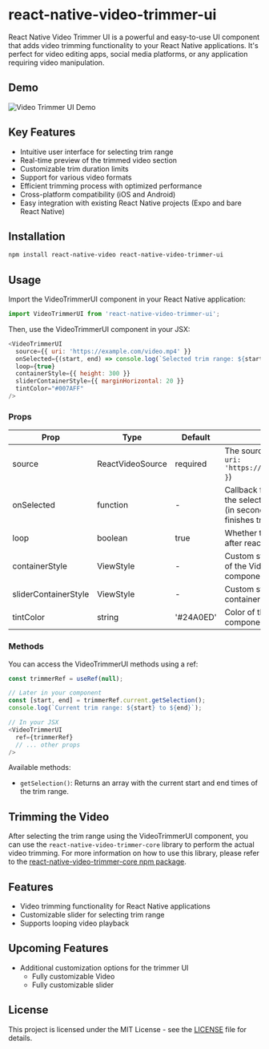 # react-native-video-trimmer-ui

React Native Video Trimmer UI is a powerful and easy-to-use UI component that adds video trimming functionality to your React Native applications. It's perfect for video editing apps, social media platforms, or any application requiring video manipulation.


## Demo

![Video Trimmer UI Demo](https://github.com/techbyvj/public-assets/blob/main/react-native-video-trimmer-ui-demo.gif)

## Key Features

- Intuitive user interface for selecting trim range
- Real-time preview of the trimmed video section
- Customizable trim duration limits
- Support for various video formats
- Efficient trimming process with optimized performance
- Cross-platform compatibility (iOS and Android)
- Easy integration with existing React Native projects (Expo and bare React Native)

## Installation

```sh
npm install react-native-video react-native-video-trimmer-ui
```

## Usage

Import the VideoTrimmerUI component in your React Native application:

```javascript
import VideoTrimmerUI from 'react-native-video-trimmer-ui';
```

Then, use the VideoTrimmerUI component in your JSX:

```javascript
<VideoTrimmerUI
  source={{ uri: 'https://example.com/video.mp4' }}
  onSelected={(start, end) => console.log(`Selected trim range: ${start} to ${end}`)}
  loop={true}
  containerStyle={{ height: 300 }}
  sliderContainerStyle={{ marginHorizontal: 20 }}
  tintColor="#007AFF"
/>
```

### Props

| Prop | Type | Default | Description |
|------|------|---------|-------------|
| source | ReactVideoSource | required | The source of the video (e.g., `{ uri: 'https://example.com/video.mp4' }`) |
| onSelected | function | - | Callback function that receives the selected start and end times (in seconds) when the user finishes trimming |
| loop | boolean | true | Whether the video should loop after reaching the end |
| containerStyle | ViewStyle | - | Custom styles for the container of the VideoTrimmerUI component |
| sliderContainerStyle | ViewStyle | - | Custom styles for the slider container |
| tintColor | string | '#24A0ED' | Color of the slider and its components |

### Methods

You can access the VideoTrimmerUI methods using a ref:

```javascript
const trimmerRef = useRef(null);

// Later in your component
const [start, end] = trimmerRef.current.getSelection();
console.log(`Current trim range: ${start} to ${end}`);

// In your JSX
<VideoTrimmerUI
  ref={trimmerRef}
  // ... other props
/>
```

Available methods:
- `getSelection()`: Returns an array with the current start and end times of the trim range.


## Trimming the Video

After selecting the trim range using the VideoTrimmerUI component, you can use the `react-native-video-trimmer-core` library to perform the actual video trimming. For more information on how to use this library, please refer to the [react-native-video-trimmer-core npm package](https://www.npmjs.com/package/react-native-video-trimmer-core).

## Features

- Video trimming functionality for React Native applications
- Customizable slider for selecting trim range
- Supports looping video playback

## Upcoming Features

- Additional customization options for the trimmer UI
    - Fully customizable Video
    - Fully customizable slider

## License

This project is licensed under the MIT License - see the [LICENSE](LICENSE) file for details.